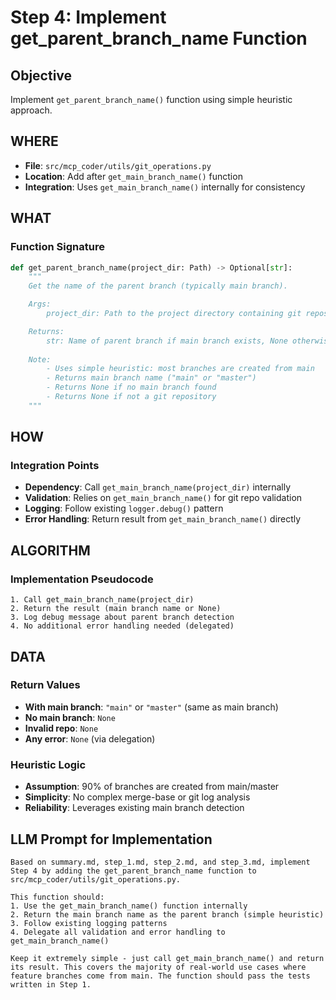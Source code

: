 # Step 4: Implement get_parent_branch_name Function  

## Objective
Implement `get_parent_branch_name()` function using simple heuristic approach.

## WHERE
- **File**: `src/mcp_coder/utils/git_operations.py`
- **Location**: Add after `get_main_branch_name()` function  
- **Integration**: Uses `get_main_branch_name()` internally for consistency

## WHAT
### Function Signature
```python
def get_parent_branch_name(project_dir: Path) -> Optional[str]:
    """
    Get the name of the parent branch (typically main branch).

    Args:
        project_dir: Path to the project directory containing git repository

    Returns:
        str: Name of parent branch if main branch exists, None otherwise
        
    Note:
        - Uses simple heuristic: most branches are created from main  
        - Returns main branch name ("main" or "master")
        - Returns None if no main branch found
        - Returns None if not a git repository
    """
```

## HOW
### Integration Points
- **Dependency**: Call `get_main_branch_name(project_dir)` internally
- **Validation**: Relies on `get_main_branch_name()` for git repo validation
- **Logging**: Follow existing `logger.debug()` pattern
- **Error Handling**: Return result from `get_main_branch_name()` directly

## ALGORITHM
### Implementation Pseudocode  
```
1. Call get_main_branch_name(project_dir)
2. Return the result (main branch name or None)
3. Log debug message about parent branch detection
4. No additional error handling needed (delegated)
```

## DATA
### Return Values
- **With main branch**: `"main"` or `"master"` (same as main branch)
- **No main branch**: `None`
- **Invalid repo**: `None`
- **Any error**: `None` (via delegation)

### Heuristic Logic
- **Assumption**: 90% of branches are created from main/master
- **Simplicity**: No complex merge-base or git log analysis
- **Reliability**: Leverages existing main branch detection

## LLM Prompt for Implementation
```
Based on summary.md, step_1.md, step_2.md, and step_3.md, implement Step 4 by adding the get_parent_branch_name function to src/mcp_coder/utils/git_operations.py.

This function should:
1. Use the get_main_branch_name() function internally  
2. Return the main branch name as the parent branch (simple heuristic)
3. Follow existing logging patterns
4. Delegate all validation and error handling to get_main_branch_name()

Keep it extremely simple - just call get_main_branch_name() and return its result. This covers the majority of real-world use cases where feature branches come from main. The function should pass the tests written in Step 1.
```
